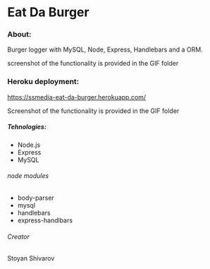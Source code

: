 # Eat Da Burger

### About:
 Burger logger with MySQL, Node, Express, Handlebars and a ORM.

  screenshot of the functionality is provided in the GIF folder
### Heroku deployment:
 https://ssmedia-eat-da-burger.herokuapp.com/
  
 Screenshot of the functionality is provided in the GIF folder

##### Tehnologies:

* Node.js
* Express 
* MySQL
###### node modules
   * body-parser 
   * mysql 
   * handlebars 
   * express-handlbars


 ###### Creator
 Stoyan Shivarov